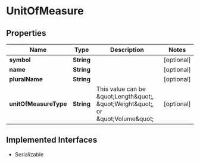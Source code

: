 

# UnitOfMeasure


## Properties

| Name | Type | Description | Notes |
|------------ | ------------- | ------------- | -------------|
|**symbol** | **String** |  |  [optional] |
|**name** | **String** |  |  [optional] |
|**pluralName** | **String** |  |  [optional] |
|**unitOfMeasureType** | **String** | This value can be \&quot;Length\&quot;, \&quot;Weight\&quot;, or \&quot;Volume\&quot; |  [optional] |


## Implemented Interfaces

* Serializable


